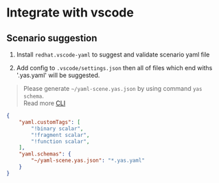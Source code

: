 # Integrate with vscode

## Scenario suggestion

1. Install `redhat.vscode-yaml` to suggest and validate scenario yaml file

2. Add config to `.vscode/settings.json` then all of files which end withs '.yas.yaml' will be suggested.

> Please generate `~/yaml-scene.yas.json` by using command `yas schema`.  
> Read more [CLI](https://github.com/doanthuanthanh88/yaml-scene#cli)

```json
{
    "yaml.customTags": [
        "!binary scalar",
        "!fragment scalar",
        "!function scalar",
    ],
    "yaml.schemas": {
        "~/yaml-scene.yas.json": "*.yas.yaml"
    }
}
```

